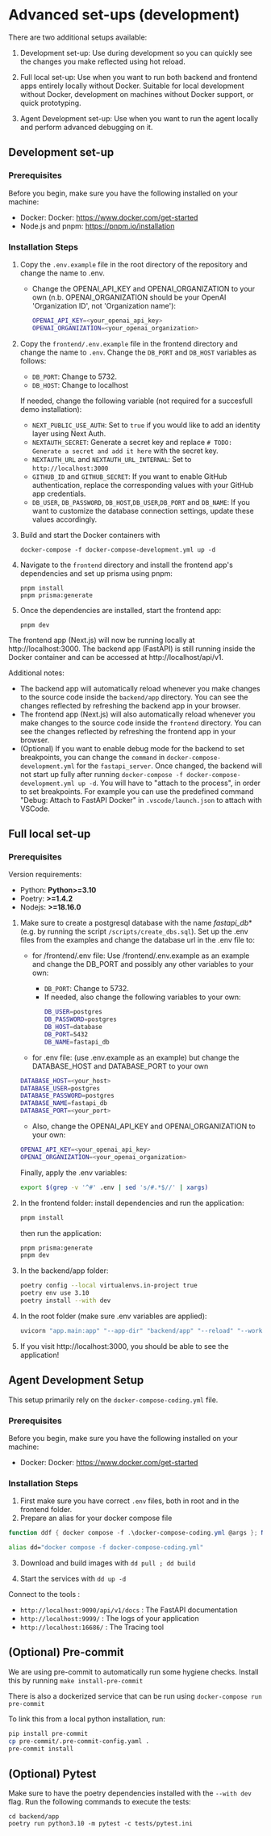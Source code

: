 # Advanced set-ups (development)

There are two additional setups available:
1. Development set-up: Use during development so you can quickly see the changes you make reflected using hot reload.

2. Full local set-up: Use when you want to run both backend and frontend apps entirely locally without Docker. Suitable for local development without Docker, development on machines without Docker support, or quick prototyping.

3. Agent Development set-up: Use when you want to run the agent locally and perform advanced debugging on it.

## Development set-up

### Prerequisites
Before you begin, make sure you have the following installed on your machine:
- Docker: Docker: https://www.docker.com/get-started
- Node.js and pnpm: https://pnpm.io/installation

### Installation Steps

1. Copy the `.env.example` file in the root directory of the repository and change the name to .env.
   - Change the OPENAI_API_KEY and OPENAI_ORGANIZATION to your own (n.b. OPENAI_ORGANIZATION should be your OpenAI 'Organization ID', not 'Organization name'):
      ```sh
      OPENAI_API_KEY=<your_openai_api_key>
      OPENAI_ORGANIZATION=<your_openai_organization>
      ```
2. Copy the `frontend/.env.example` file in the frontend directory and change the name to `.env`. Change the `DB_PORT` and `DB_HOST` variables as follows:
   - `DB_PORT`: Change to 5732.
   - `DB_HOST`: Change to localhost

   If needed, change the following variable (not required for a succesfull demo installation):
   - `NEXT_PUBLIC_USE_AUTH`: Set to `true` if you would like to add an identity layer using Next Auth.
   - `NEXTAUTH_SECRET`: Generate a secret key and replace `# TODO: Generate a secret and add it here` with the secret key.
   - `NEXTAUTH_URL` and `NEXTAUTH_URL_INTERNAL`: Set to `http://localhost:3000`
   - `GITHUB_ID` and `GITHUB_SECRET`: If you want to enable GitHub authentication, replace the corresponding values with your GitHub app credentials.
   - `DB_USER`, `DB_PASSWORD`, `DB_HOST`,`DB_USER`,`DB_PORT` and `DB_NAME`: If you want to customize the database connection settings, update these values accordingly.

3. Build and start the Docker containers with
   ```
   docker-compose -f docker-compose-development.yml up -d
   ```

4. Navigate to the `frontend` directory and install the frontend app's dependencies and set up prisma using pnpm:
   ```
   pnpm install
   pnpm prisma:generate
   ```

5. Once the dependencies are installed, start the frontend app:
   ```
   pnpm dev
   ```

The frontend app (Next.js) will now be running locally at http://localhost:3000. The backend app (FastAPI) is still running inside the Docker container and can be accessed at http://localhost/api/v1.

Additional notes:
- The backend app will automatically reload whenever you make changes to the source code inside the `backend/app` directory. You can see the changes reflected by refreshing the backend app in your browser.
- The frontend app (Next.js) will also automatically reload whenever you make changes to the source code inside the `frontend` directory. You can see the changes reflected by refreshing the frontend app in your browser.
- (Optional) If you want to enable debug mode for the backend to set breakpoints, you can change the `command` in `docker-compose-development.yml` for the `fastapi_server`. Once changed, the backend will not start up fully after running `docker-compose -f docker-compose-development.yml up -d`. You will have to "attach to the process", in order to set breakpoints. For example you can use the predefined command "Debug: Attach to FastAPI Docker" in `.vscode/launch.json` to attach with VSCode.

## Full local set-up

### Prerequisites
Version requirements:
* Python: **Python>=3.10**
* Poetry: **>=1.4.2**
* Nodejs: **>=18.16.0**

1. Make sure to create a postgresql database with the name *fastapi_db** (e.g. by running the script `/scripts/create_dbs.sql`).
Set up the .env files from the examples and change the database url in the .env file to:

   - for /frontend/.env file: Use /frontend/.env.example as an example and change the DB_PORT and possibly any other variables to your own:
      - `DB_PORT`: Change to 5732.
      - If needed, also change the following variables to your own:
         ```sh
         DB_USER=postgres
         DB_PASSWORD=postgres
         DB_HOST=database
         DB_PORT=5432
         DB_NAME=fastapi_db
         ```

   - for .env file: (use .env.example as an example) but change the DATABASE_HOST and DATABASE_PORT to your own
   ```sh
   DATABASE_HOST=<your_host>
   DATABASE_USER=postgres
   DATABASE_PASSWORD=postgres
   DATABASE_NAME=fastapi_db
   DATABASE_PORT=<your_port>
   ```
   - Also, change the OPENAI_API_KEY and OPENAI_ORGANIZATION to your own:
   ```sh
   OPENAI_API_KEY=<your_openai_api_key>
   OPENAI_ORGANIZATION=<your_openai_organization>
   ```

   Finally, apply the .env variables:
   ```sh
   export $(grep -v '^#' .env | sed 's/#.*$//' | xargs)
   ```

2. In the frontend folder:
   install dependencies and run the application:
   ```sh
   pnpm install
   ```
   then run the application:
   ```sh
   pnpm prisma:generate
   pnpm dev
   ```

3. In the backend/app folder:
   ```sh
   poetry config --local virtualenvs.in-project true
   poetry env use 3.10
   poetry install --with dev
   ```

4. In the root folder (make sure .env variables are applied):
   ```sh
   uvicorn "app.main:app" "--app-dir" "backend/app" "--reload" "--workers" "1" "--host" "0.0.0.0" "--port" "9090"
   ```

5. If you visit http://localhost:3000, you should be able to see the application!


## Agent Development Setup

This setup primarily rely on the `docker-compose-coding.yml` file. 


### Prerequisites
Before you begin, make sure you have the following installed on your machine:
- Docker: Docker: https://www.docker.com/get-started

### Installation Steps

1. First make sure you have correct `.env` files, both in root and in the frontend folder. 
2. Prepare an alias for your docker compose file 

```powershell
function ddf { docker compose -f .\docker-compose-coding.yml @args }; New-Alias dd ddf
```

```bash
alias dd="docker compose -f docker-compose-coding.yml"
```

3. Download and build images with `dd pull ; dd build`

4. Start the services with `dd up -d`

Connect to the tools : 

* `http://localhost:9090/api/v1/docs` : The FastAPI documentation
* `http://localhost:9999/` : The logs of your application
* `http://localhost:16686/` : The Tracing tool 



## (Optional) Pre-commit

We are using pre-commit to automatically run some hygiene checks. Install this by running `make install-pre-commit`

There is also a dockerized service that can be run using `docker-compose run pre-commit`

To link this from a local python installation, run:
```sh
pip install pre-commit
cp pre-commit/.pre-commit-config.yaml .
pre-commit install
```

## (Optional) Pytest

Make sure to have the poetry dependencies installed with the `--with dev` flag.
Run the following commands to execute the tests:
```python3.10
cd backend/app
poetry run python3.10 -m pytest -c tests/pytest.ini
```



